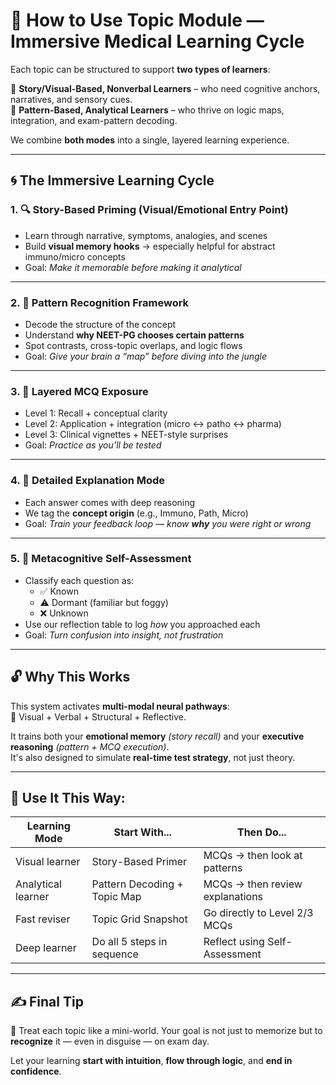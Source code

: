 <!-- ---
layout: default
title:  Contextual Anchoring
nav_order: 1
parent: Learning Methods
--- -->

# 🧠 How to Use Topic Module — Immersive Medical Learning Cycle

Each topic can be  structured to support **two types of learners**:

🔹 **Story/Visual-Based, Nonverbal Learners** – who need cognitive anchors, narratives, and sensory cues.  
🔹 **Pattern-Based, Analytical Learners** – who thrive on logic maps, integration, and exam-pattern decoding.

We combine **both modes** into a single, layered learning experience.

---

## 🌀 The Immersive Learning Cycle

### 1. 🔍 **Story-Based Priming (Visual/Emotional Entry Point)**
- Learn through narrative, symptoms, analogies, and scenes  
- Build **visual memory hooks** → especially helpful for abstract immuno/micro concepts  
- Goal: *Make it memorable before making it analytical*

---

### 2. 🧠 **Pattern Recognition Framework**
- Decode the structure of the concept  
- Understand **why NEET-PG chooses certain patterns**  
- Spot contrasts, cross-topic overlaps, and logic flows  
- Goal: *Give your brain a “map” before diving into the jungle*

---

### 3. 🎯 **Layered MCQ Exposure**
- Level 1: Recall + conceptual clarity  
- Level 2: Application + integration (micro ↔ patho ↔ pharma)  
- Level 3: Clinical vignettes + NEET-style surprises  
- Goal: *Practice as you’ll be tested*

---

### 4. 📖 **Detailed Explanation Mode**
- Each answer comes with deep reasoning  
- We tag the **concept origin** (e.g., Immuno, Path, Micro)  
- Goal: *Train your feedback loop — know **why** you were right or wrong*

---

### 5. 🔄 **Metacognitive Self-Assessment**
- Classify each question as:
  - ✅ Known  
  - ⚠️ Dormant (familiar but foggy)  
  - ❌ Unknown  
- Use our reflection table to log *how* you approached each  
- Goal: *Turn confusion into insight, not frustration*

---

## 🔓 Why This Works

This system activates **multi-modal neural pathways**:  
🧠 Visual + Verbal + Structural + Reflective.

It trains both your **emotional memory** *(story recall)* and your **executive reasoning** *(pattern + MCQ execution)*.  
It's also designed to simulate **real-time test strategy**, not just theory.

---

## 🎯 Use It This Way:

| Learning Mode      | Start With...                     | Then Do...                        |
|--------------------|-----------------------------------|-----------------------------------|
| Visual learner     | Story-Based Primer                | MCQs → then look at patterns      |
| Analytical learner | Pattern Decoding + Topic Map      | MCQs → then review explanations   |
| Fast reviser       | Topic Grid Snapshot               | Go directly to Level 2/3 MCQs     |
| Deep learner       | Do all 5 steps in sequence        | Reflect using Self-Assessment     |

---

## ✍️ Final Tip

🧭 Treat each topic like a mini-world. Your goal is not just to memorize but to **recognize** it — even in disguise — on exam day.

Let your learning **start with intuition**, **flow through logic**, and **end in confidence**.
